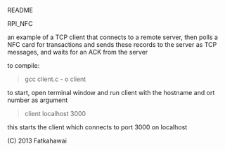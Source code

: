 README

RPI_NFC

an example of a TCP client that connects to a remote server, then polls a NFC card for transactions and sends these records to the server as TCP messages, and waits for an ACK from the server

to compile:
 >  gcc client.c - o client

 to start, open terminal window and run client with the hostname and ort number as argument
 > client localhost 3000

this starts the client which connects to port 3000 on localhost

(C) 2013 Fatkahawai
